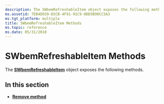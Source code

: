 ```yaml
---
description: The SWbemRefreshableItem object exposes the following methods.
ms.assetid: 7EB4D659-D5CB-4F91-91C9-0DD5B90CC5A3
ms.tgt_platform: multiple
title: SWbemRefreshableItem Methods
ms.topic: reference
ms.date: 05/31/2018
---
```


# SWbemRefreshableItem Methods

The [**SWbemRefreshableItem**](swbemrefreshableitem.md) object exposes the following methods.

## In this section

-   [**Remove method**](swbemrefreshableitem-remove.md)

 

 




